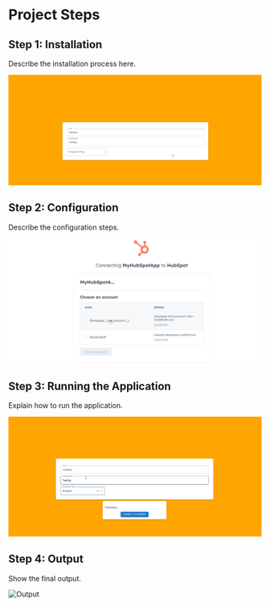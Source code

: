 # Project Steps

## Step 1: Installation
Describe the installation process here.

![Installation](https://github.com/vishnuGirish/Hubspot_integration/blob/main/image1.png)

## Step 2: Configuration
Describe the configuration steps.

![Configuration](https://github.com/vishnuGirish/Hubspot_integration/blob/main/image2.png)

## Step 3: Running the Application
Explain how to run the application.

![Running the App](https://github.com/vishnuGirish/Hubspot_integration/blob/main/image3.png)

## Step 4: Output
Show the final output.

![Output](https://github.com/your-repo-path/image4.png)
